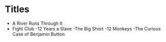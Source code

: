 # Titles

- A River Runs Through It
- Fight Club
-12 Years a Slave
-The Big Short
-12 Monkeys
-The Curious Case of Benjamin Button
